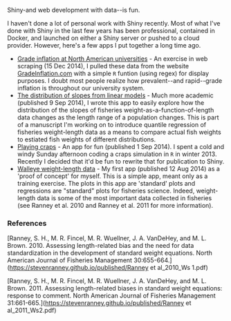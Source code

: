 Shiny-and web development with data--is fun. 

I haven't done a lot of personal work with Shiny recently. Most of what I've done with Shiny in the last few years has been professional, contained in Docker, and launched on either a Shiny server or pushed to a cloud provider. However, here's a few apps I put together a long time ago.

* [Grade inflation at North American universities](https://stevenranney.shinyapps.io/gradeInflation) - An exercise in web scraping (15 Dec 2014), I pulled these data from the website [GradeInflation.com](http://www.gradeinflation.com) with a simple `R` funtion (using regex) for display purposes.  I doubt most people realize how prevalent--and rapid--grade inflation is throughout our university system.  
* [The distribution of slopes from linear models](https://stevenranney.shinyapps.io/slopeDistDemo) - Much more academic (published 9 Sep 2014), I wrote this app to easily explore how the distribution of the slopes of fisheries weight-as-a-function-of-length data changes as the length range of a population changes.  This is part of a manuscript I'm working on to introduce quantile regression of fisheries weight-length data as a means to compare actual fish weights to estiated fish weights of different distributions.
* [Playing craps](https://stevenranney.shinyapps.io/craps) - An app for fun (published 1 Sep 2014).  I spent a cold and windy Sunday afternoon coding a craps simulation in `R` in winter 2013.  Recently I decided that it'd be fun to rewrite that for publication to Shiny.
* [Walleye weight-length data](https://stevenranney.shinyapps.io/waeDemo/) - My first app (published 12 Aug 2014) as a 'proof of concept' for myself.  This is a simple app, meant only as a training exercise.  The plots in this app are 'standard' plots and regressions are "standard" plots for fisheries science.  Indeed, weight-length data is some of the most important data collected in fisheries (see Ranney et al. 2010 and Ranney et al. 2011 for more information).


### References

[Ranney, S. H., M. R. Fincel, M. R. Wuellner, J. A. VanDeHey, and M. L. Brown. 2010. Assessing length-related bias and the need for data standardization in the development of standard weight equations. North American Journal of Fisheries Management 30:655-664.](https://stevenranney.github.io/published/Ranney et al_2010_Ws 1.pdf)

[Ranney, S. H., M. R. Fincel, M. R. Wuellner, J. A. VanDeHey, and M. L. Brown. 2011. Assessing length-related biases in standard weight equations: response to comment. North American Journal of Fisheries Management 31:661-665.](https://stevenranney.github.io/published/Ranney et al_2011_Ws2.pdf)
